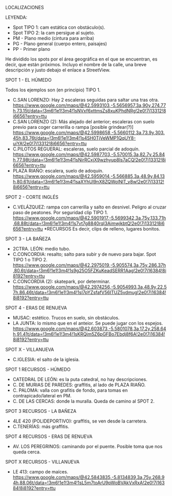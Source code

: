 LOCALIZACIONES

LEYENDA:
- Spot TIPO 1: cam estática con obstáculo(s).
- Spot TIPO 2: la cam persigue al sujeto.
- PM - Plano medio (cintura para arriba)
- PG - Plano general (cuerpo entero, paisajes)
- PP - Primer plano
  
He dividido los spots por el área geográfica en el que se encuentran, es decir, que están próximos.
Incluyo el nombre de la calle, una breve descripción y justo debajo el enlace a StreetView.

SPOT 1 - EL HÚMEDO

Todos los ejemplos son (en principio) TIPO 1.
- C.SAN LORENZO: Hay 2 escaleras seguidas para saltar una tras otra.
https://www.google.com/maps/@42.5993103,-5.5656957,3a,90y,274.77h,73.15t/data=!3m6!1e1!3m4!1sNVxf6xttmsZs8xuKPhdNRg!2e0!7i13312!8i6656?entry=ttu
- C.SAN LORENZO (2): Más alejado del anterior; escaleras con suelo previo para coger carrerilla o rampa [posible grindear(?)]
https://www.google.com/maps/@42.5998658,-5.5660112,3a,73.9y,303.45h,83.76t/data=!3m6!1e1!3m4!1s4SH0TjVeWMP1QqUY8-uiYA!2e0!7i13312!8i6656?entry=ttu
- C.PILOTOS REGUERAL: escaleras, suelo parcial de adoquín. 
https://www.google.com/maps/@42.5987703,-5.570015,3a,82.7y,25.84h,77.98t/data=!3m6!1e1!3m4!1sNirRCxjX9wzhyup8Is7aCQ!2e0!7i13312!8i6656?entry=ttu
- PLAZA RIAÑO: escalera, suelo de adoquín.
https://www.google.com/maps/@42.5959014,-5.566885,3a,48.9y,84.13h,80.61t/data=!3m6!1e1!3m4!1saXYhUl9nX8ZQWolNlT_y8w!2e0!7i13312!8i6656?entry=ttu

SPOT 2 - CORTE INGLÉS

- C.VELÁZQUEZ: rampa con carrerilla y salto en desnivel. Peligro al cruzar paso de peatones. Por seguridad clip TIPO 1.
https://www.google.com/maps/@42.5901917,-5.5699342,3a,75y,133.71h,68.88t/data=!3m6!1e1!3m4!1s7vt7g8840rqI3AimwjkbtQ!2e0!7i13312!8i6656?entry=ttu
*RECURSOS
Es decir, clips de relleno, lugares bonitos.

SPOT 3 - LA BAÑEZA
- 2CTRA. LEÓN: medio tubo.
- C.CONCORDIA: resalto; salto para subir y de nuevo para bajar. Spot TIPO 1 o TIPO 2.
https://www.google.com/maps/@42.2975019,-5.905574,3a,75y,286.37h,80.6t/data=!3m6!1e1!3m4!1s9g25O5FZKuKeadSERR1Aag!2e0!7i16384!8i8192?entry=ttu
- C.CONCORDIA (2): skatepark, por determinar.
https://www.google.com/maps/@42.2974256,-5.9054993,3a,48.9y,22.57h,86.46t/data=!3m6!1e1!3m4!1sI7pYZsfafV56ITUZ5vdmug!2e0!7i16384!8i8192?entry=ttu

SPOT 4 - ERAS DE RENUEVA

- MUSAC: estético. Trucos en suelo, sin obstáculos.
- LA JUNTA: lo mismo que en el anteior. Se puede jugar con los espejos.
https://www.google.com/maps/@42.603873,-5.5801078,3a,17.2y,258.64h,91.41t/data=!3m6!1e1!3m4!1sKRQjm5Z6pGFBo7Ebdj8f6A!2e0!7i16384!8i8192?entry=ttu


SPOT X - VILLANUEVA

- C.IGLESIA: el salto de la iglesia. 

SPOT 1 RECURSOS - HÚMEDO
- CATEDRAL DE LEÓN: es la puta catedral, no hay descripciones.
- C. DE MURIAS DE PAREDES: graffitis, al lado de PLAZA RIAÑO.
- C. PALOMA: valla con grafitis de fondo, para tomas en contrapicado/lateral en PM.
- C. DE LAS CERCAS: donde la muralla. Queda de camino al SPOT 2.

SPOT 3 RECURSOS - LA BAÑEZA
- 4LE 420 (POLIDEPORTIVO): graffitis, se ven desde la carretera.
- C.TENERÍAS: más graffitis.

SPOT 4 RECURSOS - ERAS DE RENUEVA
- AV. LOS PEREGRINOS: caminando por el puente. Posible toma que nos queda cerca.

SPOT X RECURSOS - VILLANUEVA

- LE 413: campo de maíces.
https://www.google.com/maps/@42.5843835,-5.8134839,3a,75y,268.94h,88.06t/data=!3m6!1e1!3m4!1sL5m7toArU9pWoBVAkVxRxA!2e0!7i16384!8i8192?entry=ttu

